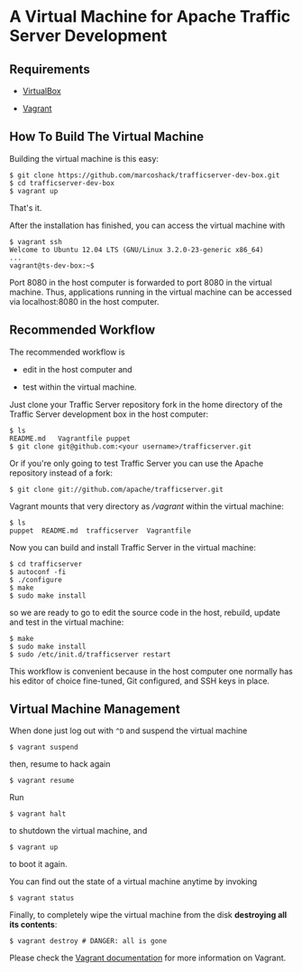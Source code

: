 # A Virtual Machine for Apache Traffic Server Development

## Requirements

* [VirtualBox](https://www.virtualbox.org)

* [Vagrant](http://vagrantup.com)

## How To Build The Virtual Machine

Building the virtual machine is this easy:

    $ git clone https://github.com/marcoshack/trafficserver-dev-box.git
    $ cd trafficserver-dev-box
    $ vagrant up

That's it.

After the installation has finished, you can access the virtual machine with

    $ vagrant ssh
    Welcome to Ubuntu 12.04 LTS (GNU/Linux 3.2.0-23-generic x86_64)
    ...
    vagrant@ts-dev-box:~$

Port 8080 in the host computer is forwarded to port 8080 in the virtual machine. Thus, applications running in the virtual machine can be accessed via localhost:8080 in the host computer.

## Recommended Workflow

The recommended workflow is

* edit in the host computer and

* test within the virtual machine.

Just clone your Traffic Server repository fork in the home directory of the Traffic Server development box in the host computer:

    $ ls
    README.md   Vagrantfile puppet
    $ git clone git@github.com:<your username>/trafficserver.git

Or if you're only going to test Traffic Server you can use the Apache repository instead of a fork:

    $ git clone git://github.com/apache/trafficserver.git

Vagrant mounts that very directory as _/vagrant_ within the virtual machine:

    $ ls
    puppet  README.md  trafficserver  Vagrantfile

Now you can build and install Traffic Server in the virtual machine:

    $ cd trafficserver
    $ autoconf -fi
    $ ./configure
    $ make
    $ sudo make install

so we are ready to go to edit the source code in the host, rebuild, update and test in the virtual machine:

    $ make
    $ sudo make install
    $ sudo /etc/init.d/trafficserver restart

This workflow is convenient because in the host computer one normally has his editor of choice fine-tuned, Git configured, and SSH keys in place.

## Virtual Machine Management

When done just log out with `^D` and suspend the virtual machine

    $ vagrant suspend

then, resume to hack again

    $ vagrant resume

Run

    $ vagrant halt

to shutdown the virtual machine, and

    $ vagrant up

to boot it again.

You can find out the state of a virtual machine anytime by invoking

    $ vagrant status

Finally, to completely wipe the virtual machine from the disk **destroying all its contents**:

    $ vagrant destroy # DANGER: all is gone

Please check the [Vagrant documentation](http://vagrantup.com/v1/docs/index.html) for more information on Vagrant.
